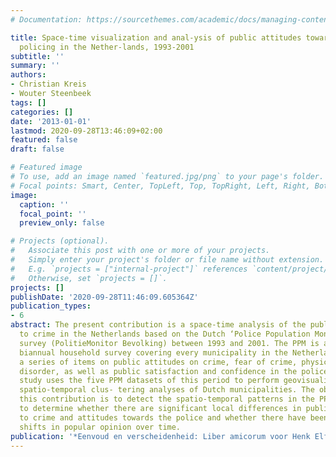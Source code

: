 ```yaml
---
# Documentation: https://sourcethemes.com/academic/docs/managing-content/

title: Space-time visualization and anal-ysis of public attitudes towards crime and
  policing in the Nether-lands, 1993-2001
subtitle: ''
summary: ''
authors:
- Christian Kreis
- Wouter Steenbeek
tags: []
categories: []
date: '2013-01-01'
lastmod: 2020-09-28T13:46:09+02:00
featured: false
draft: false

# Featured image
# To use, add an image named `featured.jpg/png` to your page's folder.
# Focal points: Smart, Center, TopLeft, Top, TopRight, Left, Right, BottomLeft, Bottom, BottomRight.
image:
  caption: ''
  focal_point: ''
  preview_only: false

# Projects (optional).
#   Associate this post with one or more of your projects.
#   Simply enter your project's folder or file name without extension.
#   E.g. `projects = ["internal-project"]` references `content/project/deep-learning/index.md`.
#   Otherwise, set `projects = []`.
projects: []
publishDate: '2020-09-28T11:46:09.605364Z'
publication_types:
- 6
abstract: The present contribution is a space-time analysis of the public reaction
  to crime in the Netherlands based on the Dutch ‘Police Population Monitor’ (PPM)
  survey (PolitieMonitor Bevolking) between 1993 and 2001. The PPM is a large-scale
  biannual household survey covering every municipality in the Netherlands that includes
  a series of items on public attitudes on crime, fear of crime, physical and social
  disorder, as well as public satisfaction and confidence in the police. The current
  study uses the five PPM datasets of this period to perform geovisualization and
  spatio-temporal clus- tering analyses of Dutch municipalities. The objective of
  this contribution is to detect the spatio-temporal patterns in the PPM data in order
  to determine whether there are significant local differences in public reaction
  to crime and attitudes towards the police and whether there have been notice- able
  shifts in popular opinion over time.
publication: '*Eenvoud en verscheidenheid: Liber amicorum voor Henk Elffers*'
---
```

